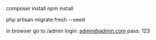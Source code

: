 composer install
npm install

php artisan migrate:fresh --seed

in browser go to /admin
login: admin@admin.com
pass: 123
